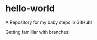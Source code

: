hello-world
===========

A Repository for my baby steps in GitHub!

Getting familliar with branches!
